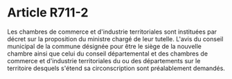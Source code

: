 # Article R711-2

Les chambres de commerce et d'industrie territoriales sont instituées par décret sur la proposition du ministre chargé de leur tutelle. L'avis du conseil municipal de la commune désignée pour être le siège de la nouvelle chambre ainsi que celui du conseil départemental et des chambres de commerce et d'industrie territoriales du ou des départements sur le territoire desquels s'étend sa circonscription sont préalablement demandés.
